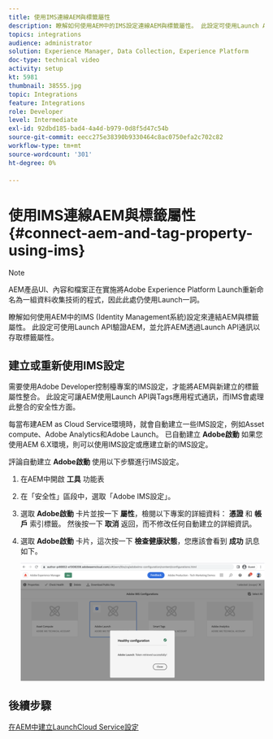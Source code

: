 ```yaml
---
title: 使用IMS連線AEM與標籤屬性
description: 瞭解如何使用AEM中的IMS設定連線AEM與標籤屬性。 此設定可使用Launch API驗證AEM，並允許AEM透過Launch API通訊以存取標籤屬性。
topics: integrations
audience: administrator
solution: Experience Manager, Data Collection, Experience Platform
doc-type: technical video
activity: setup
kt: 5981
thumbnail: 38555.jpg
topic: Integrations
feature: Integrations
role: Developer
level: Intermediate
exl-id: 92dbd185-bad4-4a4d-b979-0d8f5d47c54b
source-git-commit: eecc275e38390b9330464c8ac0750efa2c702c82
workflow-type: tm+mt
source-wordcount: '301'
ht-degree: 0%

---
```


# 使用IMS連線AEM與標籤屬性{#connect-aem-and-tag-property-using-ims}

>[!NOTE]
>
>AEM產品UI、內容和檔案正在實施將Adobe Experience Platform Launch重新命名為一組資料收集技術的程式，因此此處仍使用Launch一詞。

瞭解如何使用AEM中的IMS (Identity Management系統)設定來連結AEM與標籤屬性。 此設定可使用Launch API驗證AEM，並允許AEM透過Launch API通訊以存取標籤屬性。

## 建立或重新使用IMS設定

需要使用Adobe Developer控制檯專案的IMS設定，才能將AEM與新建立的標籤屬性整合。 此設定可讓AEM使用Launch API與Tags應用程式通訊，而IMS會處理此整合的安全性方面。

每當布建AEM as Cloud Service環境時，就會自動建立一些IMS設定，例如Asset compute、Adobe Analytics和Adobe Launch。 已自動建立 **Adobe啟動** 如果您使用AEM 6.X環境，則可以使用IMS設定或應建立新的IMS設定。

評論自動建立 **Adobe啟動** 使用以下步驟進行IMS設定。

1. 在AEM中開啟 **工具** 功能表

1. 在「安全性」區段中，選取「Adobe IMS設定」。

1. 選取 **Adobe啟動** 卡片並按一下 **屬性**，檢閱以下專案的詳細資料： **憑證** 和 **帳戶** 索引標籤。 然後按一下 **取消** 返回，而不修改任何自動建立的詳細資訊。

1. 選取 **Adobe啟動** 卡片，這次按一下 **檢查健康狀態**，您應該會看到 **成功** 訊息如下。

   ![Adobe啟動狀況良好的IMS設定](assets/adobe-launch-healthy-ims-config.png)


## 後續步驟

[在AEM中建立LaunchCloud Service設定](create-aem-launch-cloud-service.md)
